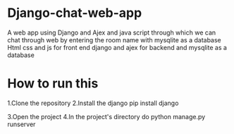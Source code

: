 # Django-chat-web-app
A web app using Django and Ajex  and java script through which we can chat through web by entering the room name  with mysqlite as a database 
Html css and js for front end 
django and ajex for backend and mysqlite as a database


# How to run this
1.Clone the repository
2.Install the django
  pip install django
  
3.Open the project
4.In the project's directory do
  python manage.py runserver
